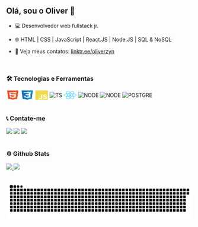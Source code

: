 ## Olá, sou o Oliver 👋

- 💻 Desenvolvedor web fullstack jr.

- 🌐 HTML | CSS | JavaScript | React.JS | Node.JS | SQL & NoSQL

- 💬 Veja meus contatos: <a href="https://linktr.ee/oliverzyn">linktr.ee/oliverzyn</a>

<br>

### 🛠 Tecnologias e Ferramentas

<div style="display: inline_block">
  <img align="center" alt="HTML" height="25" width="35" src="https://raw.githubusercontent.com/devicons/devicon/master/icons/html5/html5-original.svg">
  <img align="center" alt="CSS" height="25" width="35" src="https://raw.githubusercontent.com/devicons/devicon/master/icons/css3/css3-original.svg">
  <img align="center" alt="JS" height="25" width="35" src="https://raw.githubusercontent.com/devicons/devicon/master/icons/javascript/javascript-plain.svg">
  <img align="center" alt="TS" height="25" width="35" src="https://cdn.jsdelivr.net/gh/devicons/devicon/icons/typescript/typescript-original.svg" />
  <img align="center" alt="REACT" height="25" width="35" src="https://raw.githubusercontent.com/devicons/devicon/master/icons/react/react-original.svg">
  <img align="center" alt="NODE" height="25" width="35" src="https://cdn.jsdelivr.net/gh/devicons/devicon/icons/nodejs/nodejs-original.svg" />
  <img align="center" alt="NODE" height="25" width="35" src="https://cdn.jsdelivr.net/gh/devicons/devicon/icons/mongodb/mongodb-original.svg" />
  <img align="center" alt="POSTGRE" height="25" width="35" src="https://cdn.jsdelivr.net/gh/devicons/devicon/icons/postgresql/postgresql-original.svg" />
</div>

<br>

### 📞 Contate-me

<div>
  <a href="https://www.linkedin.com/in/oliver-lohann-mayer-61ab3b215" target="_blank"><img src="https://img.shields.io/badge/-LinkedIn-%230077B5?style=for-the-badge&logo=linkedin&logoColor=white" target="_blank"></a>
  <a href = "https://www.instagram.com/oliverzyn.dev/"><img src="https://img.shields.io/badge/Instagram-E4405F?style=for-the-badge&logo=instagram&logoColor=white" target="_blank"></a>
  <a href = "mailto:olivermayer15@gmail.com"><img src="https://img.shields.io/badge/-Gmail-%23333?style=for-the-badge&logo=gmail&logoColor=white" target="_blank"></a>
</div>

<br>

### ⚙️ Github Stats

<div>
  <a href="https://github.com/oliver-zyn">
  <img height="180em" src="https://github-readme-stats.vercel.app/api?username=oliver-zyn&show_icons=true&theme=dark&include_all_commits=true&count_private=true"/>
  <img height="180em" src="https://github-readme-stats.vercel.app/api/top-langs/?username=oliver-zyn&langs_count=7&theme=dark"/>
</div>
  
  ##

![Snake animation](https://github.com/oliver-zyn/oliver-zyn/blob/output/github-contribution-grid-snake.svg)
